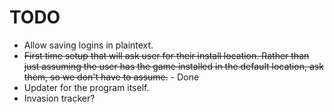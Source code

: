 # TODO
* Allow saving logins in plaintext.
* ~~First time setup that will ask user for their install location. Rather than just assuming the user has the game installed in the default location, ask them, so we don't have to assume.~~ - Done
* Updater for the program itself.
* Invasion tracker?